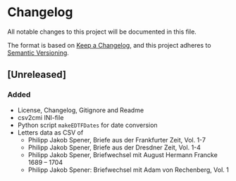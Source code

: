 # Changelog

All notable changes to this project will be documented in this file.

The format is based on [Keep a Changelog](https://keepachangelog.com/en/1.0.0/), and this project adheres to [Semantic Versioning](https://semver.org/spec/v2.0.0.html).

## [Unreleased]

### Added

- License, Changelog, Gitignore and Readme
- csv2cmi INI-file
- Python script `makeEDTFDates` for date conversion
- Letters data as CSV of
  - Philipp Jakob Spener, Briefe aus der Frankfurter Zeit, Vol. 1-7
  - Philipp Jakob Spener, Briefe aus der Dresdner Zeit, Vol. 1-4
  - Philipp Jakob Spener, Briefwechsel mit August Hermann Francke 1689 – 1704
  - Philipp Jakob Spener: Briefwechsel mit Adam von Rechenberg, Vol. 1
